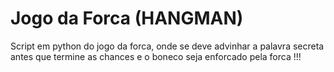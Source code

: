 # Jogo da Forca (HANGMAN)

Script em python do jogo da forca, onde se deve advinhar a palavra secreta antes que termine as chances e o boneco seja enforcado pela forca !!!